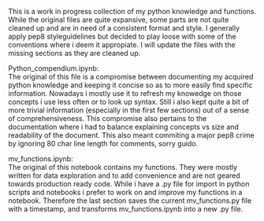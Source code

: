 This is a work in progress collection of my python knowledge and functions. 
While the original files are quite expansive, some parts are not quite cleaned up and are in need of a consistent format and style.
I generally apply pep8 styleguidelines but decided to play loose with some of the conventions where i deem it appropiate.
I will update the files with the missing sections as they are cleaned up.


Python_compendium.ipynb:  
The original of this file is a compromise between documenting my acquired python knowledge and keeping it concise so as to more easily find specific information.
Nowadays i mostly use it to refresh my knowedge on those concepts i use less often or to look up syntax.
Still i also kept quite a bit of more trivial information (especially in the first few sections) out of a sense of comprehensiveness.
This compromise also pertains to the documentation where i had to balance explaining concepts vs size and readability of the document.
This also meant commiting a major pep8 crime by ignoring 80 char line length for comments, sorry guido.

mv_functions.ipynb:  
The original of this notebook contains my functions.
They were mostly written for data exploration and to add convenience and are not geared towards production ready code.
While i have a .py file for import in python scripts and notebooks i prefer to work on and improve my functions in a notebook.
Therefore the last section saves the current mv_functions.py file with a timestamp, and transforms mv_functions.ipynb into a new .py file.

